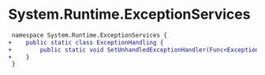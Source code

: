 # System.Runtime.ExceptionServices

``` diff
 namespace System.Runtime.ExceptionServices {
+    public static class ExceptionHandling {
+        public static void SetUnhandledExceptionHandler(Func<Exception, bool> handler);
+    }
 }
```

